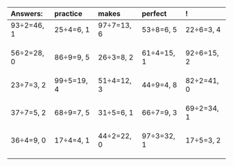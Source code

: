 | Answers: | practice | makes | perfect | ! |
| :--- | :--- | :--- | :--- | :--- |
| 93÷2=46, 1 | 25÷4=6, 1 | 97÷7=13, 6 | 53÷8=6, 5 | 22÷6=3, 4 | 
|   |   |   |   |   | 
|   |   |   |   |   | 
|   |   |   |   |   | 
| 56÷2=28, 0 | 86÷9=9, 5 | 26÷3=8, 2 | 61÷4=15, 1 | 92÷6=15, 2 | 
|   |   |   |   |   | 
|   |   |   |   |   | 
|   |   |   |   |   | 
| 23÷7=3, 2 | 99÷5=19, 4 | 51÷4=12, 3 | 44÷9=4, 8 | 82÷2=41, 0 | 
|   |   |   |   |   | 
|   |   |   |   |   | 
|   |   |   |   |   | 
| 37÷7=5, 2 | 68÷9=7, 5 | 31÷5=6, 1 | 66÷7=9, 3 | 69÷2=34, 1 | 
|   |   |   |   |   | 
|   |   |   |   |   | 
|   |   |   |   |   | 
| 36÷4=9, 0 | 17÷4=4, 1 | 44÷2=22, 0 | 97÷3=32, 1 | 17÷5=3, 2 | 
|   |   |   |   |   | 
|   |   |   |   |   | 
|   |   |   |   |   | 
